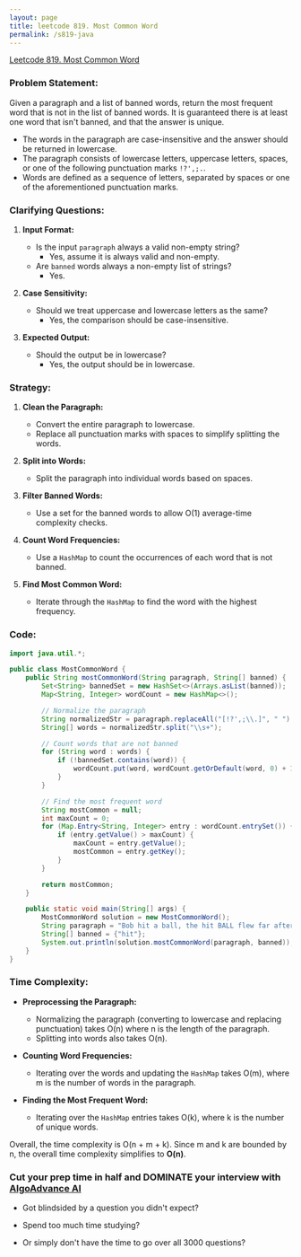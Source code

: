 ```yaml
---
layout: page
title: leetcode 819. Most Common Word
permalink: /s819-java
---
```

[Leetcode 819. Most Common Word](https://algoadvance.github.io/algoadvance/l819)
### Problem Statement:

Given a paragraph and a list of banned words, return the most frequent word that is not in the list of banned words. It is guaranteed there is at least one word that isn't banned, and that the answer is unique.

- The words in the paragraph are case-insensitive and the answer should be returned in lowercase.
- The paragraph consists of lowercase letters, uppercase letters, spaces, or one of the following punctuation marks `!?',;.`.
- Words are defined as a sequence of letters, separated by spaces or one of the aforementioned punctuation marks.

### Clarifying Questions:

1. **Input Format:**
   - Is the input `paragraph` always a valid non-empty string?
     - Yes, assume it is always valid and non-empty.
   - Are `banned` words always a non-empty list of strings?
     - Yes.

2. **Case Sensitivity:**
   - Should we treat uppercase and lowercase letters as the same?
     - Yes, the comparison should be case-insensitive.

3. **Expected Output:**
   - Should the output be in lowercase?
     - Yes, the output should be in lowercase.

### Strategy:

1. **Clean the Paragraph:**
   - Convert the entire paragraph to lowercase.
   - Replace all punctuation marks with spaces to simplify splitting the words.

2. **Split into Words:**
   - Split the paragraph into individual words based on spaces.

3. **Filter Banned Words:**
   - Use a set for the banned words to allow O(1) average-time complexity checks.

4. **Count Word Frequencies:**
   - Use a `HashMap` to count the occurrences of each word that is not banned.

5. **Find Most Common Word:**
   - Iterate through the `HashMap` to find the word with the highest frequency.

### Code:

```java
import java.util.*;

public class MostCommonWord {
    public String mostCommonWord(String paragraph, String[] banned) {
        Set<String> bannedSet = new HashSet<>(Arrays.asList(banned));
        Map<String, Integer> wordCount = new HashMap<>();

        // Normalize the paragraph
        String normalizedStr = paragraph.replaceAll("[!?',;\\.]", " ").toLowerCase();
        String[] words = normalizedStr.split("\\s+");

        // Count words that are not banned
        for (String word : words) {
            if (!bannedSet.contains(word)) {
                wordCount.put(word, wordCount.getOrDefault(word, 0) + 1);
            }
        }

        // Find the most frequent word
        String mostCommon = null;
        int maxCount = 0;
        for (Map.Entry<String, Integer> entry : wordCount.entrySet()) {
            if (entry.getValue() > maxCount) {
                maxCount = entry.getValue();
                mostCommon = entry.getKey();
            }
        }

        return mostCommon;
    }

    public static void main(String[] args) {
        MostCommonWord solution = new MostCommonWord();
        String paragraph = "Bob hit a ball, the hit BALL flew far after it was hit.";
        String[] banned = {"hit"};
        System.out.println(solution.mostCommonWord(paragraph, banned));  // Output: "ball"
    }
}
```

### Time Complexity:

- **Preprocessing the Paragraph:**
  - Normalizing the paragraph (converting to lowercase and replacing punctuation) takes O(n) where n is the length of the paragraph.
  - Splitting into words also takes O(n).

- **Counting Word Frequencies:**
  - Iterating over the words and updating the `HashMap` takes O(m), where m is the number of words in the paragraph.

- **Finding the Most Frequent Word:**
  - Iterating over the `HashMap` entries takes O(k), where k is the number of unique words.

Overall, the time complexity is O(n + m + k). Since m and k are bounded by n, the overall time complexity simplifies to **O(n)**.


### Cut your prep time in half and DOMINATE your interview with [AlgoAdvance AI](https://algoAdvance.com)

- Got blindsided by a question you didn't expect?

- Spend too much time studying?

- Or simply don't have the time to go over all 3000 questions?

